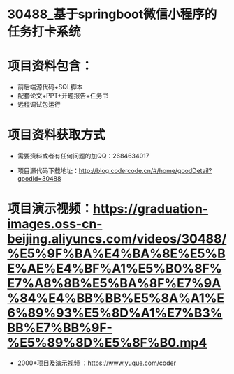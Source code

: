 
#   30488_基于springboot微信小程序的任务打卡系统

#   项目资料包含：
*   前后端源代码+SQL脚本
*    配套论文+PPT+开题报告+任务书
*   远程调试包运行

#   项目资料获取方式
*   需要资料或者有任何问题的加QQ：2684634017

*   项目源代码下载地址：http://blog.codercode.cn/#/home/goodDetail?goodId=30488

#  项目演示视频：https://graduation-images.oss-cn-beijing.aliyuncs.com/videos/30488/%E5%9F%BA%E4%BA%8E%E5%BE%AE%E4%BF%A1%E5%B0%8F%E7%A8%8B%E5%BA%8F%E7%9A%84%E4%BB%BB%E5%8A%A1%E6%89%93%E5%8D%A1%E7%B3%BB%E7%BB%9F-%E5%89%8D%E5%8F%B0.mp4

*  2000+项目及演示视频 ：https://www.yuque.com/coder
